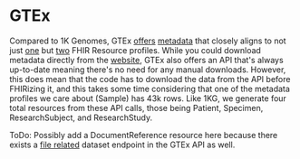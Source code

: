 # GTEx
Compared to 1K Genomes, GTEx [offers](https://gtexportal.org/api/v2/redoc#tag/Datasets-Endpoints/operation/get_subject_api_v2_dataset_subject_get) [metadata](https://gtexportal.org/api/v2/redoc#tag/Datasets-Endpoints/operation/get_sample_api_v2_dataset_sample_get) that closely aligns to not just [one](https://nih-ncpi.github.io/ncpi-fhir-ig-2/StructureDefinition-ncpi-participant.html#profile) but [two](https://nih-ncpi.github.io/ncpi-fhir-ig-2/StructureDefinition-ncpi-sample.html#profile) FHIR Resource profiles. While you could download metadata directly from the [website](https://gtexportal.org/home/downloads/adult-gtex/metadata), GTEx also offers an API that's always up-to-date meaning there's no need for any manual downloads. However, this does mean that the code has to download the data from the API before FHIRizing it, and this takes some time considering that one of the metadata profiles we care about (Sample) has 43k rows. Like 1KG, we generate four total resources from these API calls, those being Patient, Specimen, ResearchSubject, and ResearchStudy. 

ToDo: Possibly add a DocumentReference resource here because there exists a [file related](https://gtexportal.org/api/v2/redoc#tag/Datasets-Endpoints/operation/get_file_list_api_v2_dataset_fileList_get) dataset endpoint in the GTEx API as well.
